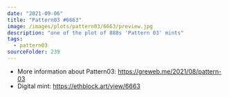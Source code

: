 ```yaml
---
date: "2021-09-06"
title: "Pattern03 #6663"
image: /images/plots/pattern03/6663/preview.jpg
description: "one of the plot of 888s 'Pattern 03' mints"
tags:
  - pattern03
sourceFolder: 239
---
```


- More information about Pattern03: https://greweb.me/2021/08/pattern-03
- Digital mint: https://ethblock.art/view/6663
